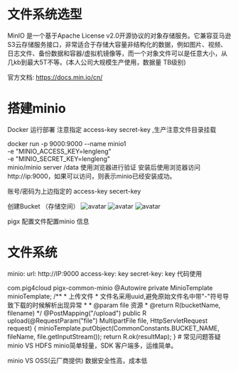 # 文件系统选型
MinIO 是一个基于Apache License v2.0开源协议的对象存储服务。它兼容亚马逊S3云存储服务接口，非常适合于存储大容量非结构化的数据，例如图片、视频、日志文件、备份数据和容器/虚拟机镜像等，而一个对象文件可以是任意大小，从几kb到最大5T不等。(本人公司大规模生产使用，数据量 TB级别)

官方文档: https://docs.min.io/cn/

# 搭建minio
Docker 运行部署
注意指定 access-key secret-key ,生产注意文件目录挂载

docker run -p 9000:9000 --name minio1 \
  -e "MINIO_ACCESS_KEY=lengleng" \
  -e "MINIO_SECRET_KEY=lengleng" \
  minio/minio server /data
使用浏览器进行验证
安装后使用浏览器访问http://ip:9000，如果可以访问，则表示minio已经安装成功。

账号/密码为上边指定的 access-key secert-key

创建Bucket （存储空间）
![avatar](http://pic.pig4cloud.com/20190620144053_vJ0lEj_Screenshot.jpeg)
![avatar](http://pic.pig4cloud.com/20190620144321_ikzQMR_Screenshot.jpeg)
![avatar](http://pic.pig4cloud.com/20190620144409_bpm1cE_Screenshot.jpeg)

pigx 配置文件配置minio 信息
# 文件系统 
minio:
  url: http://IP:9000
  access-key: key
  secret-key: key
代码使用
<!--文件系统-->
<dependency>
	<groupId>com.pig4cloud</groupId>
	<artifactId>pigx-common-minio</artifactId>
</dependency>
@Autowire
private MinioTemplate minioTemplate;
/**
 * 上传文件
 * 文件名采用uuid,避免原始文件名中带"-"符号导致下载的时候解析出现异常
 *
 * @param file 资源
 * @return R(bucketName, filename)
 */
@PostMapping("/upload")
public R upload(@RequestParam("file") MultipartFile file, HttpServletRequest request) {
	minioTemplate.putObject(CommonConstants.BUCKET_NAME, fileName, file.getInputStream());
	return R.ok(resultMap);
}
# 常见问题答疑
minio VS HDFS
minio简单轻量，SDK 客户端多，运维简单。

minio VS OSS(云厂商提供)
数据安全性高，成本低